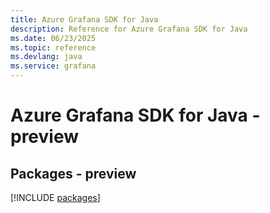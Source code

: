 ```yaml
---
title: Azure Grafana SDK for Java
description: Reference for Azure Grafana SDK for Java
ms.date: 06/23/2025
ms.topic: reference
ms.devlang: java
ms.service: grafana
---
```

# Azure Grafana SDK for Java - preview
## Packages - preview
[!INCLUDE [packages](grafana-index.md)]